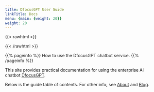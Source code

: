 ```yaml
---
title: DfocusGPT User Guide
linkTitle: Docs
menu: {main: {weight: 20}}
weight: 20
---
```


{{< rawhtml >}}
<script async src="https://www.googletagmanager.com/gtag/js?id=G-7SKBGVZ04X"></script>
<script>
  window.dataLayer = window.dataLayer || [];
  function gtag(){dataLayer.push(arguments);} 
  gtag('js', new Date());
  gtag('config', 'G-7SKBGVZ04X');
</script>
<script>

  window.plugin_keys = '061ca831-72bb-417b-bb24-03185946b9be';
  window.requestUrl = 'https://testgpt.dfocus.net';
</script>
<script src="https://testgpt.dfocus.net/static/remote/js/dfocus-chatbot-iframe.js"></script>
{{< /rawhtml >}}

{{% pageinfo %}}
How to use the DfocusGPT chatbot service.
{{% /pageinfo %}}

This site provides practical documentation for using the enterprise AI chatbot [DfocusGPT](https://gpt.dfocus.net/).

Below is the guide table of contents. For other info, see [About](/en/about/) and [Blog](/en/blog/).

